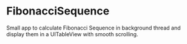 # FibonacciSequence
Small app to calculate Fibonacci Sequence in background thread and display them in a UITableView with smooth scrolling.
